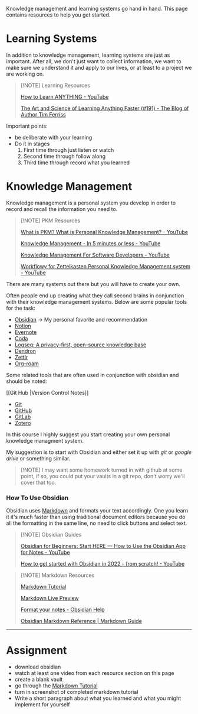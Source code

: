 Knowledge management and learning systems go hand in hand. This page contains resources to help you get started.

# Learning Systems

In addition to knowledge management, learning systems are just as important. After all, we don't just want to collect information, we want to make sure we understand it and apply to our lives, or at least to a project we are working on.


>[!NOTE] Learning Resources
>
>[How to Learn ANYTHING - YouTube](https://www.youtube.com/watch?v=brffDCE5hXs)
>
>[The Art and Science of Learning Anything Faster (#191) - The Blog of Author Tim Ferriss](https://tim.blog/2016/10/06/the-art-and-science-of-learning-anything-faster/)


Important points:
- be deliberate with your learning
- Do it in stages
	1. First time through just listen or watch
	2. Second time through follow along
	3. Third time through record what you learned

# Knowledge Management

Knowledge management is a personal system you develop in order to record and recall the information you need to.

>[!NOTE] PKM Resources
>
>[What is PKM? What is Personal Knowledge Management? - YouTube](https://www.youtube.com/watch?v=Q2WBHyqRsxA)
>
>[Knowledge Management - In 5 minutes or less - YouTube](https://www.youtube.com/watch?v=k3jo7oWzUUc)
>
>[Knowledge Management For Software Developers - YouTube](https://www.youtube.com/watch?v=C5ycVOMaiwU)
>
>[Workflowy for Zettelkasten Personal Knowledge Management system - YouTube](https://www.youtube.com/watch?v=5ReeIrqvEAo)

There are many systems out there but you will have to create your own.

Often people end up creating what they call second brains in conjunction with their knowledge management systems. Below are some popular tools for the task:

- [Obsidian](https://obsidian.md/) -> My personal favorite and recommendation
- [Notion](https://www.notion.so/)
- [Evernote](https://evernote.com/)
- [Coda](https://coda.io/)
- [Logseq: A privacy-first, open-source knowledge base](https://logseq.com/)
- [Dendron](https://www.dendron.so/)
- [Zettlr](https://www.zettlr.com/)
- [Org-roam](https://www.orgroam.com/)

Some related tools that are often used in conjunction with obsidian and should be noted:

[[Git Hub |Version Control Notes]]

- [Git](https://git-scm.com/)
- [GitHub](https://github.com/)
- [GitLab](https://about.gitlab.com/)
- [Zotero](https://www.zotero.org/)

In this course I highly suggest you start creating your own personal knowledge managment system.

My suggestion is to start with Obsidian and either set it up with *git* or *google drive* or something similar.

>[!NOTE] I may want some homework turned in with github at some point, if so, you could put your vaults in a git repo, don't worry we'll cover that too.

### How To Use Obsidian

Obsidian uses [Markdown](https://www.markdownguide.org/) and formats your text accordingly. One you learn it it's much faster than using traditional document editors because you do all the formatting in the same line, no need to click buttons and select text.

>[!NOTE] Obsidian Guides
>
>[Obsidian for Beginners: Start HERE — How to Use the Obsidian App for Notes - YouTube](https://www.youtube.com/watch?v=QgbLb6QCK88&t=1s)
>
>[How to get started with Obsidian in 2022 - from scratch! - YouTube](https://www.youtube.com/watch?v=OUrOfIqvGS4)

>[!NOTE] Markdown Resources
>
>[Markdown Tutorial](https://www.markdowntutorial.com/)
>
>[Markdown Live Preview](https://markdownlivepreview.com/)
>
>[Format your notes - Obsidian Help](https://help.obsidian.md/How+to/Format+your+notes)
>
>[Obsidian Markdown Reference | Markdown Guide](https://www.markdownguide.org/tools/obsidian/)

---

# Assignment

- download obsidian
- watch at least one video from each resource section on this page
- create a blank vault
- go through the [Markdown Tutorial](https://www.markdowntutorial.com/) 
- turn in screenshot of completed markdown tutorial
- Write a short paragraph about what you learned and what you might implement for yourself


